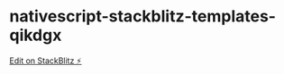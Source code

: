 # nativescript-stackblitz-templates-qikdgx

[Edit on StackBlitz ⚡️](https://stackblitz.com/edit/nativescript-stackblitz-templates-qikdgx)